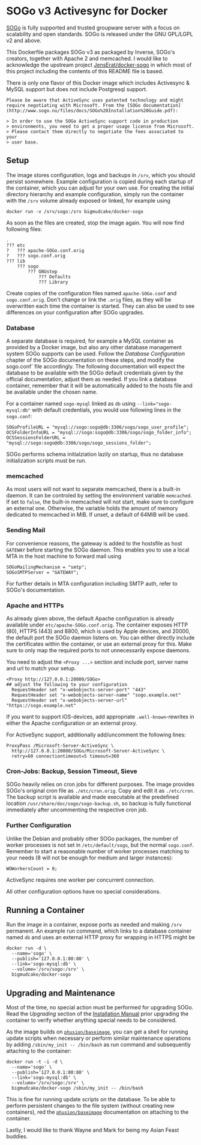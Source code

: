 # SOGo v3 Activesync for Docker

[SOGo](http://www.sogo.nu) is fully supported and trusted groupware server with a focus on scalability and open standards. SOGo is released under the GNU GPL/LGPL v2 and above. 

This Dockerfile packages SOGo v3 as packaged by Inverse, SOGo's creators, together with Apache 2 and memcached. I would like to acknowledge the upstream project [JensErat/docker-sogo](https://github.com/JensErat/docker-sogo) in which most of this project including the contents of this README file is based.

There is only one flavor of this Docker image which includes Activesync & MySQL support but does not include Postgresql support.


    Please be aware that ActiveSync uses patented technology and might require negotiating with Microsoft. From the [SOGo documentation](http://www.sogo.nu/files/docs/SOGo%20Installation%20Guide.pdf):

    > In order to use the SOGo ActiveSync support code in production
    > environments, you need to get a proper usage license from Microsoft.
    > Please contact them directly to negotiate the fees associated to your
    > user base.


## Setup

The image stores configuration, logs and backups in `/srv`, which you should persist somewhere. Example configuration is copied during each startup of the container, which you can adjust for your own use. For creating the initial directory hierarchy and example configuration, simply run the container with the `/srv` volume already exposed or linked, for example using

    docker run -v /srv/sogo:/srv bigmudcake/docker-sogo

As soon as the files are created, stop the image again. You will now find following files:

    .
    ??? etc
    ?   ??? apache-SOGo.conf.orig
    ?   ??? sogo.conf.orig
    ??? lib
        ??? sogo
            ??? GNUstep
                ??? Defaults
                ??? Library

Create copies of the configuration files named `apache-SOGo.conf` and `sogo.conf.orig`. Don't change or link the `.orig` files, as they will be overwritten each time the container is started. They can also be used to see differences on your configuration after SOGo upgrades.

### Database

A separate database is required, for example a MySQL container as provided by a Docker image, but also any other database management system SOGo supports can be used. Follow the _Database Configuration_ chapter of the SOGo documentation on these steps, and modify the sogo.conf` file accordingly. The following documentation will expect the database to be available with the SOGo default credentials given by the official documentation, adjust them as needed. If you link a database container, remember that it will be automatically added to the hosts file and be available under the chosen name.

For a container named `sogo-mysql` linked as `db` using `--link="sogo-mysql:db"` with default credentials, you would use following lines in the `sogo.conf`:

    SOGoProfileURL = "mysql://sogo:sogo@db:3306/sogo/sogo_user_profile";
    OCSFolderInfoURL = "mysql://sogo:sogo@db:3306/sogo/sogo_folder_info";
    OCSSessionsFolderURL = "mysql://sogo:sogo@db:3306/sogo/sogo_sessions_folder";

SOGo performs schema initialziation lazily on startup, thus no database initialization scripts must be run.

### memcached

As most users will not want to separate memcached, there is a built-in daemon. It can be controled by setting the environment variable `memcached`. If set to `false`, the built-in memcached will not start, make sure to configure an external one. Otherwise, the variable holds the amount of memory dedicated to memcached in MiB. If unset, a default of 64MiB will be used.

### Sending Mail

For convenience reasons, the gateway is added to the hostsfile as host `GATEWAY` before starting the SOGo daemon. This enables you to use a local MTA in the host machine to forward mail using

    SOGoMailingMechanism = "smtp";
    SOGoSMTPServer = "GATEWAY";
 
For further details in MTA configuration including SMTP auth, refer to SOGo's documentation.

### Apache and HTTPs

As already given above, the default Apache configuration is already available under `etc/apache-SOGo.conf.orig`. The container exposes HTTP (80), HTTPS (443) and 8800, which is used by Apple devices, and 20000, the default port the SOGo daemon listens on. You can either directly include the certificates within the container, or use an external proxy for this. Make sure to only map the required ports to not unnecessarily expose daemons.

You need to adjust the `<Proxy ...>` section and include port, server name and url to match your setup.

    <Proxy http://127.0.0.1:20000/SOGo>
    ## adjust the following to your configuration
      RequestHeader set "x-webobjects-server-port" "443"
      RequestHeader set "x-webobjects-server-name" "sogo.example.net"
      RequestHeader set "x-webobjects-server-url" "https://sogo.example.net"

If you want to support iOS-devices, add appropriate `.well-known`-rewrites in either the Apache configuration or an external proxy.

For ActiveSync support, additionally add/uncomment the following lines:

    ProxyPass /Microsoft-Server-ActiveSync \
      http://127.0.0.1:20000/SOGo/Microsoft-Server-ActiveSync \
      retry=60 connectiontimeout=5 timeout=360


### Cron-Jobs: Backup, Session Timeout, Sieve

SOGo heavily relies on cron jobs for different purposes. The image provides SOGo's original cron file as `./etc/cron.orig`. Copy and edit it as `./etc/cron`. The backup script is available and made executable at the predefined location `/usr/share/doc/sogo/sogo-backup.sh`, so backup is fully functional immediately after uncommenting the respective cron job.

### Further Configuration

Unlike the Debian and probably other SOGo packages, the number of worker processes is not set in `/etc/default/sogo`, but the normal `sogo.conf`. Remember to start a reasonable number of worker processes matching to your needs (8 will not be enough for medium and larger instances):

    WOWorkersCount = 8;

ActiveSync requires one worker per concurrent connection.

All other configuration options have no special considerations.

## Running a Container

Run the image in a container, expose ports as needed and making `/srv` permanent. An example run command, which links to a database container named `db` and uses an external HTTP proxy for wrapping in HTTPS might be

    docker run -d \
      --name='sogo' \
      --publish='127.0.0.1:80:80' \
      --link='sogo-mysql:db' \
      --volume='/srv/sogo:/srv' \
      bigmudcake/docker-sogo

## Upgrading and Maintenance

Most of the time, no special action must be performed for upgrading SOGo. Read the _Upgrading_ section of the [Installation Manual](http://www.sogo.nu/files/docs/SOGo%20Installation%20Guide.pdf) prior upgrading the container to verify whether anything special needs to be considered.

As the image builds on [`phusion/baseimage`](https://github.com/phusion/baseimage-docker), you can get a shell for running update scripts when necessary or perform similar maintenance operations by adding `/sbin/my_init -- /bin/bash` as run command and subsequently attaching to the container:

    docker run -t -i -d \
      --name='sogo' \
      --publish='127.0.0.1:80:80' \
      --link='sogo-mysql:db' \
      --volume='/srv/sogo:/srv' \
      bigmudcake/docker-sogo /sbin/my_init -- /bin/bash

This is fine for running update scripts on the database. To be able to perform persistent changes to the file system (without creating new containers), red the [`phusion/baseimage`](https://github.com/phusion/baseimage-docker) documentation on attaching to the container.

Lastly, I would like to thank Wayne and Mark for being my Asian Feast buddies.

